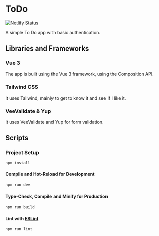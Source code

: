 # ToDo
[![Netlify Status](https://api.netlify.com/api/v1/badges/c87ec497-c046-4f0b-a727-ff4ac0a054b7/deploy-status)](https://app.netlify.com/sites/davidjurgens-todo/deploys)

A simple To Do app with basic authentication. 

## Libraries and Frameworks

### Vue 3
The app is built using the Vue 3 framework, using the Composition API.

### Tailwind CSS
It uses Tailwind, mainly to get to know it and see if I like it.

### VeeValidate & Yup
It uses VeeValidate and Yup for form validation.

## Scripts

### Project Setup

```sh
npm install
```

#### Compile and Hot-Reload for Development

```sh
npm run dev
```

#### Type-Check, Compile and Minify for Production

```sh
npm run build
```

#### Lint with [ESLint](https://eslint.org/)

```sh
npm run lint
```
